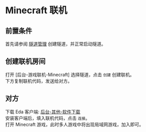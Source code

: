 # Minecraft 联机

## 前置条件

首先请参阅 [隧道管理](/app/proxy-management) 创建隧道，并正常启动隧道。

## 创建联机房间

打开 [后台-游戏联机-Minecraft] 选择隧道，点击 `创建` 创建联机。  
下方复制联机代码，发送给对方。

## 对方

下载 Eda 客户端: [后台-其他-软件下载](https://dashboard.locyanfrp.cn/other/software)  
安装客户端后，填入联机代码，点击 `连接`。  
打开 Minecraft 游戏，此时多人游戏中将出现局域网游戏，加入即可。
